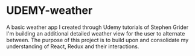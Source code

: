 # UDEMY-weather
A basic weather app I created through Udemy tutorials of Stephen Grider
I'm building an additional detailed weather view for the user to alternate between.
The purpose of this project is to build upon and consolidate my understanding of React, Redux and their interactions.
